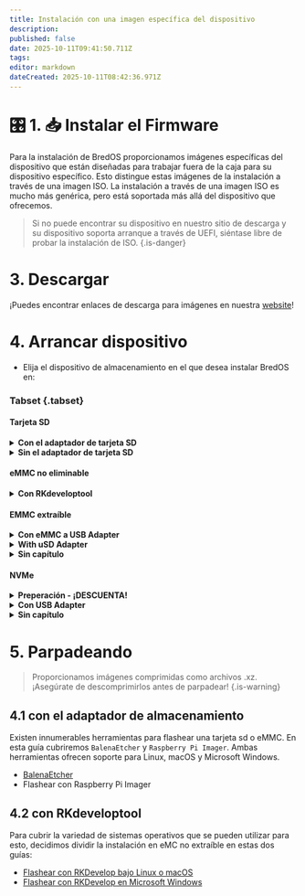 ```yaml
---
title: Instalación con una imagen específica del dispositivo
description:
published: false
date: 2025-10-11T09:41:50.711Z
tags:
editor: markdown
dateCreated: 2025-10-11T08:42:36.971Z
---
```


# 🎛️ 1. 📥 Instalar el Firmware

Para la instalación de BredOS proporcionamos imágenes específicas del dispositivo que están diseñadas para trabajar fuera de la caja para su dispositivo específico. Esto distingue estas imágenes de la instalación a través de una imagen ISO. La instalación a través de una imagen ISO es mucho más genérica, pero está soportada más allá del dispositivo que ofrecemos.

> Si no puede encontrar su dispositivo en nuestro sitio de descarga y su dispositivo soporta arranque a través de UEFI, siéntase libre de probar la instalación de ISO.
> {.is-danger}

# 3. Descargar

¡Puedes encontrar enlaces de descarga para imágenes en nuestra [website](https://bredos.org/download.html)!

# 4. Arrancar dispositivo

- Elija el dispositivo de almacenamiento en el que desea instalar BredOS en:

### Tabset {.tabset}

#### Tarjeta SD

<details><summary><b>Con el adaptador de tarjeta SD</b></summary>

Inserta tu tarjeta SD en tu lector de tarjeta SD de tu PC y continúa con [**4.1 con el adaptador de almacenamiento**](#h-41-with-storage-adapter)

</details>

<details><summary><b>Sin el adaptador de tarjeta SD</b></summary>

Inserta tu tarjeta SD en tu SBC y continúa con la guía de acuerdo al sistema operativo de tu PC encontrado en la sección [**4.2 con RKdeveloptool**](#h-4-2-with-rkdeveloptool).

> Antes de flashear, debe establecer su dispositivo de destino a `tarjeta sd`. Para ello, echa un vistazo a [4.2 Cambiando destino flash](/install/device-specific-image/Flashing-the-eMMC-with-Linux-or-macOS#h-42-changing-flash-target).
> {.is-danger}

</details>

#### eMMC no eliminable

<details><summary><b>Con RKdeveloptool</b></summary>

Continúa con la guía de acuerdo al sistema operativo de tu PC encontrado en la sección [**4.2 con RKdeveloptool**](#h-4-2-with-rkdeveloptool)

</details>

#### EMMC extraíble

<details><summary><b>Con eMMC a USB Adapter</b></summary>

Como casi todos los USB conocidos comúnmente se basan en el almacenamiento eMMC, existen adaptadores USB a eMMC que son USB-Sticks pero con almacenamiento eMMC extraíble. Estos pueden ser usados para flashear BredOS también. Conecte el eMMC a su Adapter como se muestra en la captura de pantalla de abajo.

<details><summary><b>USB al adaptador eMMC</b></summary>

![emmc-reader-cut.png](/installation-dsi/emmc-reader-cut.png)

   </details>

Luego continúa con [**4.1 con adaptador de almacenamiento**](#h-41-with-storage-adapter).

</details>

<details><summary><b>With uSD Adapter</b></summary>
As a eMMC is basically an SD Card which is (mostly) hardwired to the SBC there are adapters you can connect your eMMC to convert them into an SD Card.

<details><summary><b>uSD Adpater y eMMC</b></summary>

![usd-emmc-cut.png](/installation-dsi/usd-emmc-cut.png)

</details>
Firmly press the connector of the eMMC onto the uSD Adapter and connect them to your SD Card Reader.

<details><summary><b>adaptador uSD conectado al lector</b></summary>

![usd-connected-cut.png](/installation-dsi/usd-connected-cut.png)

</details>

Luego continúa con [**4.1 con adaptador de almacenamiento**](#h-41-with-storage-adapter).

</details>

<details><summary><b>Sin capítulo</b></summary>

Conecta tu eMMC a tu SBC y continúa con la guía según el sistema operativo de tu PC encontrado en la sección [**4.2 con RKdeveloptool**](#h-4-2-with-rkdeveloptool).

</details>

#### NVMe

<details><summary><b>Preperación - ¡DESCUENTA!</b></summary>

Como el arranque directo desde la unidad nVME no está soportado por nuestros dispositivos, necesitamos instalar UEFI en un medio diferente. Después de que la UEFI es arrancada usted es capaz de arrancar desde la unidad NVMe directamente. Para instalar UEFI en tu tarjeta SPI o SD, sigue esta guía.

</details>

<details><summary><b>Con USB Adapter</b></summary>

Conecta la unidad a tu PC mediante un adaptador USB y continúa con [**4.1 con adaptador de almacenamiento**](#h-41-with-storage-adapter). Después de flashear, conecte la unidad al puerto NVMe de su SBC.

</details>

<details><summary><b>Sin capítulo</b></summary>

Conecta tu unidad NVMe a tu SBC y continúa con la guía de acuerdo con el sistema operativo de tu PC que se encuentra en la sección [**4.2 con RKdeveloptool**](#h-4-2-with-rkdeveloptool).

> Antes de flashear, debe establecer su dispositivo de destino a `NVMe`. Para ello, echa un vistazo a [4.2 Cambiando destino flash](/install/device-specific-image/Flashing-the-eMMC-with-Linux-or-macOS#h-42-changing-flash-target).
> {.is-danger}

</details>

# 5. Parpadeando

> Proporcionamos imágenes comprimidas como archivos .xz. ¡Asegúrate de descomprimirlos antes de parpadear!
> {.is-warning}

## 4.1 con el adaptador de almacenamiento

Existen innumerables herramientas para flashear una tarjeta sd o eMMC. En esta guía cubriremos `BalenaEtcher` y `Raspberry Pi Imager`. Ambas herramientas ofrecen soporte para Linux, macOS y Microsoft Windows.

- [BalenaEtcher](https://etcher.balena.io/)
- Flashear con Raspberry Pi Imager

## 4.2 con RKdeveloptool

Para cubrir la variedad de sistemas operativos que se pueden utilizar para esto, decidimos dividir la instalación en eMC no extraíble en estas dos guías:

- [Flashear con RKDevelop bajo Linux o macOS](/en/install/device-specific-image/Flashing-the-eMMC-with-Linux-or-macOS)
- [Flashear con RKDevelop en Microsoft Windows](/en/install/device-specific-image/Flashing-the-eMMC-with-Microsoft-Windows)
